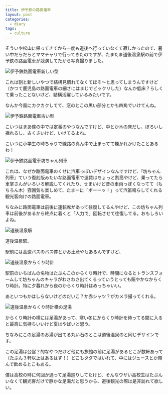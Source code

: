 ```yaml
---
title: 伊予鉄の路面電車
layout: post
categories:
  - diary
tags:
  - culture
---
```


そういや松山に帰ってきてから一度も道後へ行っていなくて寂しかったので、暑い中だらだらとママチャリで行ってきたのですが、たまたま道後温泉駅の前で伊予鉄の路面電車が競演してたから写真撮りました。

![伊予鉄路面電車新しい型][1]

これは割と新しいやつで結構見慣れてなくてほそ～と思ってしまうんですけど（かつて鹿児島の路面電車の細さにはまじでビックリした）なんか低床？らしくて乗ったことないけど、結構活躍しているみたいです。

なんか今風にカクカクしてて、窓のとこの黒い部分とかも四角でいけてんね。

![伊予鉄路面電車古い型][2]

こいつはまあ僕の中では定番のやつなんですけど、中とか木の床だし、ぼろいし揺れるし、古くさいけど、いけてるよね。

こいつに小学生の時ちゃりで線路の真ん中で止まってて轢かれかけたことあるわ！

![伊予鉄路面電車坊ちゃん列車][3]

これは、なぜか路面電車のくせに汽車っぽいデザインなんですけど、『坊ちゃん列車』ていう復刻版みたいな路面電車で運賃はちょっと割高やけど、乗ってたら車掌さんがいろいろ解説してくれたり、せまいけど昔の車両っぽくなってて（もちろん木）雰囲気も楽しめて、たまーに「ポーーッ！」って汽笛鳴らしてくれる観光客向けの路面電車。

ちなみに路面電車は前後に運転席があって往復してるんやけど、この坊ちゃん列車は前後があるから終点に着くと「人力で」回転させて往復してる。おもしろいよね。

![道後温泉駅][4]

道後温泉駅。

駅前には高速バスのバス停とかお土産やもあるんですけど、

![道後温泉からくり時計][5]

駅前のいちばんの名物はたぶんこのからくり時計で、時間になるとトランスフォームして坊ちゃんのキャラがわさわさ出てくるっていうとっても賑やかなからくり時計。特に夕暮れから夜のからくり時計はめっちゃいい。

あといつもかはしらないけどのだいこ？か赤シャツ？がカメラ撮ってくれる。

![道後温泉からくり時計横の足湯][6]

からくり時計の横には足湯があって、寒い冬にからくり時計を待ってる間に入ると最高に気持ちいいけど夏はやばいと思う。

ちなみにこの足湯のお湯が出てる丸い石のとこは道後温泉のと同じデザインです。

この足湯は公営？的なやつだけど他にも旅館の前に足湯があるとこが数軒あって（たぶん３軒以上はあるはず！）どこもタダではいれて、中にはジュースとか頼んで飲めるとこもある。

僕は高校の時に何回か通って足湯巡りしてたけど、そんなウザい高校生はたぶんいなくて観光客だけで静かな足湯だと思うから、道後観光の際は是非訪れて欲しい。

 [1]: /img/uploads/2010/07/iyotetsu-three-type-cars-1.jpg
 [2]: /img/uploads/2010/07/iyotetsu-three-type-cars-2.jpg
 [3]: /img/uploads/2010/07/iyotetsu-three-type-cars-3.jpg
 [4]: /img/uploads/2010/07/iyotetsu-three-type-cars-4.jpg
 [5]: /img/uploads/2010/07/iyotetsu-three-type-cars-5.jpg
 [6]: /img/uploads/2010/07/iyotetsu-three-type-cars-6.jpg
